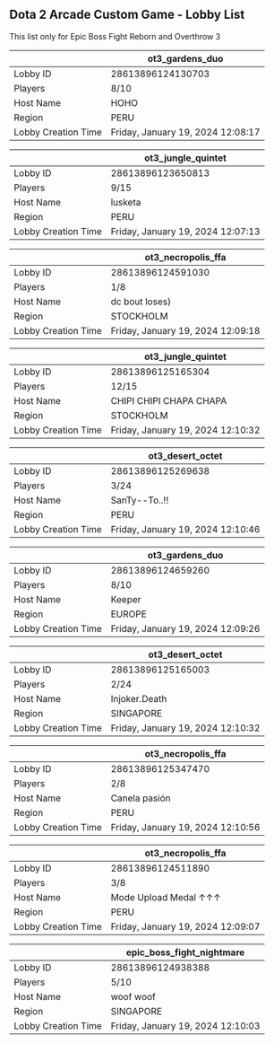 ## Dota 2 Arcade Custom Game - Lobby List

This list only for Epic Boss Fight Reborn and Overthrow 3

|  | ot3_gardens_duo |
| ------ | ------ |
| Lobby ID | 28613896124130703 |
| Players | 8/10 |
| Host Name | HOHO |
| Region | PERU |
| Lobby Creation Time | Friday, January 19, 2024 12:08:17 |


|  | ot3_jungle_quintet |
| ------ | ------ |
| Lobby ID | 28613896123650813 |
| Players | 9/15 |
| Host Name | lusketa |
| Region | PERU |
| Lobby Creation Time | Friday, January 19, 2024 12:07:13 |


|  | ot3_necropolis_ffa |
| ------ | ------ |
| Lobby ID | 28613896124591030 |
| Players | 1/8 |
| Host Name | dc bout loses) |
| Region | STOCKHOLM |
| Lobby Creation Time | Friday, January 19, 2024 12:09:18 |


|  | ot3_jungle_quintet |
| ------ | ------ |
| Lobby ID | 28613896125165304 |
| Players | 12/15 |
| Host Name | CHIPI CHIPI CHAPA CHAPA |
| Region | STOCKHOLM |
| Lobby Creation Time | Friday, January 19, 2024 12:10:32 |


|  | ot3_desert_octet |
| ------ | ------ |
| Lobby ID | 28613896125269638 |
| Players | 3/24 |
| Host Name | SanTy--To..!! |
| Region | PERU |
| Lobby Creation Time | Friday, January 19, 2024 12:10:46 |


|  | ot3_gardens_duo |
| ------ | ------ |
| Lobby ID | 28613896124659260 |
| Players | 8/10 |
| Host Name | Keeper |
| Region | EUROPE |
| Lobby Creation Time | Friday, January 19, 2024 12:09:26 |


|  | ot3_desert_octet |
| ------ | ------ |
| Lobby ID | 28613896125165003 |
| Players | 2/24 |
| Host Name | Injoker.Death |
| Region | SINGAPORE |
| Lobby Creation Time | Friday, January 19, 2024 12:10:32 |


|  | ot3_necropolis_ffa |
| ------ | ------ |
| Lobby ID | 28613896125347470 |
| Players | 2/8 |
| Host Name | Canela pasión |
| Region | PERU |
| Lobby Creation Time | Friday, January 19, 2024 12:10:56 |


|  | ot3_necropolis_ffa |
| ------ | ------ |
| Lobby ID | 28613896124511890 |
| Players | 3/8 |
| Host Name | Mode Upload Medal ↑↑↑ |
| Region | PERU |
| Lobby Creation Time | Friday, January 19, 2024 12:09:07 |


|  | epic_boss_fight_nightmare |
| ------ | ------ |
| Lobby ID | 28613896124938388 |
| Players | 5/10 |
| Host Name | woof woof |
| Region | SINGAPORE |
| Lobby Creation Time | Friday, January 19, 2024 12:10:03 |


